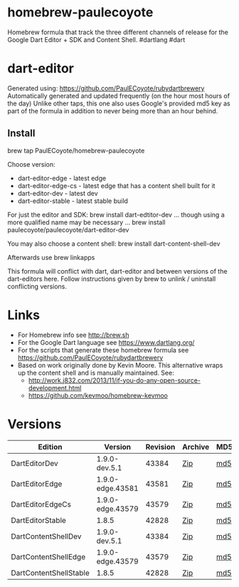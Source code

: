 homebrew-paulecoyote
====================

Homebrew formula that track the three different channels of release for the Google Dart Editor + SDK and Content Shell.  #dartlang #dart

dart-editor
===========

Generated using: https://github.com/PaulECoyote/rubydartbrewery
Automatically generated and updated frequently (on the hour most hours of the day)
Unlike other taps, this one also uses Google's provided md5 key as part of the formula in addition to never being more than an hour behind.

Install
-------
brew tap PaulECoyote/homebrew-paulecoyote

Choose version:
* dart-editor-edge - latest edge
* dart-editor-edge-cs - latest edge that has a content shell built for it
* dart-editor-dev - latest dev
* dart-editor-stable - latest stable build

For just the editor and SDK:
brew install dart-edtitor-dev
... though using a more qualified name may be necessary ...
brew install paulecoyote/paulecoyote/dart-editor-dev

You may also choose a content shell:
brew install dart-content-shell-dev

Afterwards use 
brew linkapps

This formula will conflict with dart, dart-editor and between versions of the dart-editors here.  Follow instructions given by brew to unlink / uninstall conflicting versions.

Links
=====
* For Homebrew info see http://brew.sh
* For the Google Dart language see https://www.dartlang.org/
* For the scripts that generate these homebrew formula see https://github.com/PaulECoyote/rubydartbrewery
* Based on work originally done by Kevin Moore. This alternative wraps up the content shell and is manually maintained.  See: 
    * http://work.j832.com/2013/11/if-you-do-any-open-source-development.html
    * https://github.com/kevmoo/homebrew-kevmoo

Versions
========
| Edition | Version | Revision | Archive | MD5 | Notes |
| ------- | ------- | -------- | ------- | --- | ----- |
| DartEditorDev | 1.9.0-dev.5.1 | 43384 | [Zip](https://storage.googleapis.com/dart-archive/channels/dev/release/43384/editor/darteditor-macos-x64.zip) | [md5](https://storage.googleapis.com/dart-archive/channels/dev/release/43384/editor/darteditor-macos-x64.zip.md5sum) | [Changes](https://storage.googleapis.com/dart-archive/channels/dev/release/latest/changelog.html) |
| DartEditorEdge | 1.9.0-edge.43581 | 43581 | [Zip](https://storage.googleapis.com/dart-archive/channels/be/raw/43581/editor/darteditor-macos-x64.zip) | [md5](https://storage.googleapis.com/dart-archive/channels/be/raw/43581/editor/darteditor-macos-x64.zip.md5sum) | - |
| DartEditorEdgeCs | 1.9.0-edge.43579 | 43579 | [Zip](https://storage.googleapis.com/dart-archive/channels/be/raw/43579/editor/darteditor-macos-x64.zip) | [md5](https://storage.googleapis.com/dart-archive/channels/be/raw/43579/editor/darteditor-macos-x64.zip.md5sum) | - |
| DartEditorStable | 1.8.5 | 42828 | [Zip](https://storage.googleapis.com/dart-archive/channels/stable/release/42828/editor/darteditor-macos-x64.zip) | [md5](https://storage.googleapis.com/dart-archive/channels/stable/release/42828/editor/darteditor-macos-x64.zip.md5sum) | [Changes](https://storage.googleapis.com/dart-archive/channels/stable/release/latest/changelog.html) |
| DartContentShellDev | 1.9.0-dev.5.1 | 43384 | [Zip](https://storage.googleapis.com/dart-archive/channels/dev/release/43384/dartium/content_shell-macos-ia32-release.zip) | [md5](https://storage.googleapis.com/dart-archive/channels/dev/release/43384/dartium/content_shell-macos-ia32-release.zip.md5sum) | - |
| DartContentShellEdge | 1.9.0-edge.43579 | 43579 | [Zip](https://storage.googleapis.com/dart-archive/channels/be/raw/43579/dartium/content_shell-macos-ia32-release.zip) | [md5](https://storage.googleapis.com/dart-archive/channels/be/raw/43579/dartium/content_shell-macos-ia32-release.zip.md5sum) | - |
| DartContentShellStable | 1.8.5 | 42828 | [Zip](https://storage.googleapis.com/dart-archive/channels/stable/release/42828/dartium/content_shell-macos-ia32-release.zip) | [md5](https://storage.googleapis.com/dart-archive/channels/stable/release/42828/dartium/content_shell-macos-ia32-release.zip.md5sum) | - |
